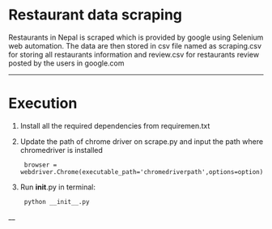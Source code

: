 # Restaurant data scraping

Restaurants in Nepal is scraped which is provided by google using Selenium web automation. The data are then stored in csv file named as scraping.csv for storing all restaurants information and review.csv for restaurants review posted by the users in google.com
___
# Execution
1. Install all the required dependencies from requiremen.txt
2. Update the path of chrome driver on scrape.py and input the path where chromedriver is installed

        browser = webdriver.Chrome(executable_path='chromedriverpath',options=option)
3. Run __init__.py in terminal:

        python __init__.py
__



